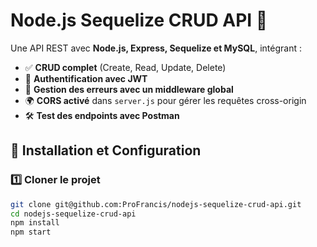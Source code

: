 # Node.js Sequelize CRUD API 🚀

Une API REST avec **Node.js, Express, Sequelize et MySQL**, intégrant :

- ✅ **CRUD complet** (Create, Read, Update, Delete)
- 🔑 **Authentification avec JWT**
- 🎯 **Gestion des erreurs avec un middleware global**
- 🌍 **CORS activé** dans `server.js` pour gérer les requêtes cross-origin
- 🛠 **Test des endpoints avec Postman**

## 📌 Installation et Configuration

### 1️⃣ Cloner le projet

```bash
git clone git@github.com:ProFrancis/nodejs-sequelize-crud-api.git
cd nodejs-sequelize-crud-api
npm install
npm start
```
